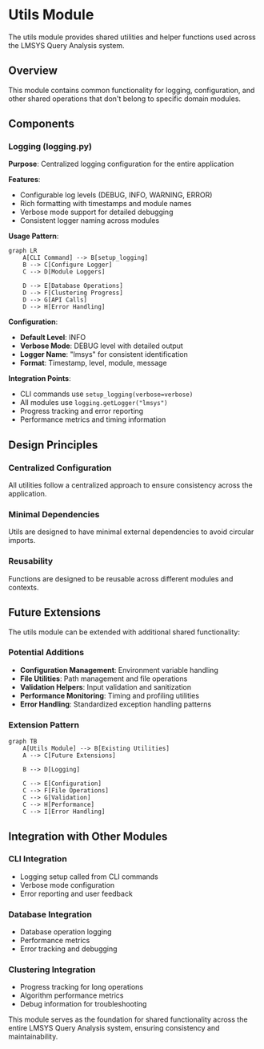 # Utils Module

The utils module provides shared utilities and helper functions used across the LMSYS Query Analysis system.

## Overview

This module contains common functionality for logging, configuration, and other shared operations that don't belong to specific domain modules.

## Components

### Logging (logging.py)

**Purpose**: Centralized logging configuration for the entire application

**Features**:
- Configurable log levels (DEBUG, INFO, WARNING, ERROR)
- Rich formatting with timestamps and module names
- Verbose mode support for detailed debugging
- Consistent logger naming across modules

**Usage Pattern**:
```mermaid
graph LR
    A[CLI Command] --> B[setup_logging]
    B --> C[Configure Logger]
    C --> D[Module Loggers]
    
    D --> E[Database Operations]
    D --> F[Clustering Progress]
    D --> G[API Calls]
    D --> H[Error Handling]
```

**Configuration**:
- **Default Level**: INFO
- **Verbose Mode**: DEBUG level with detailed output
- **Logger Name**: "lmsys" for consistent identification
- **Format**: Timestamp, level, module, message

**Integration Points**:
- CLI commands use `setup_logging(verbose=verbose)`
- All modules use `logging.getLogger("lmsys")`
- Progress tracking and error reporting
- Performance metrics and timing information

## Design Principles

### Centralized Configuration
All utilities follow a centralized approach to ensure consistency across the application.

### Minimal Dependencies
Utils are designed to have minimal external dependencies to avoid circular imports.

### Reusability
Functions are designed to be reusable across different modules and contexts.

## Future Extensions

The utils module can be extended with additional shared functionality:

### Potential Additions
- **Configuration Management**: Environment variable handling
- **File Utilities**: Path management and file operations
- **Validation Helpers**: Input validation and sanitization
- **Performance Monitoring**: Timing and profiling utilities
- **Error Handling**: Standardized exception handling patterns

### Extension Pattern
```mermaid
graph TB
    A[Utils Module] --> B[Existing Utilities]
    A --> C[Future Extensions]
    
    B --> D[Logging]
    
    C --> E[Configuration]
    C --> F[File Operations]
    C --> G[Validation]
    C --> H[Performance]
    C --> I[Error Handling]
```

## Integration with Other Modules

### CLI Integration
- Logging setup called from CLI commands
- Verbose mode configuration
- Error reporting and user feedback

### Database Integration
- Database operation logging
- Performance metrics
- Error tracking and debugging

### Clustering Integration
- Progress tracking for long operations
- Algorithm performance metrics
- Debug information for troubleshooting

This module serves as the foundation for shared functionality across the entire LMSYS Query Analysis system, ensuring consistency and maintainability.
